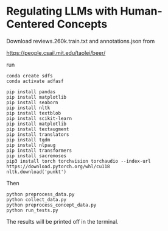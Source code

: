 # Regulating LLMs with Human-Centered Concepts

Download reviews.260k.train.txt and annotations.json from

https://people.csail.mit.edu/taolei/beer/

run

```
conda create sdfs
conda activate adfasf

pip install pandas
pip install matplotlib
pip install seaborn
pip install nltk
pip install textblob
pip install scikit-learn
pip install matplotlib
pip install textaugment
pip install translators
pip install tqdm
pip install nlpaug
pip install transformers
pip install sacremoses
pip3 install torch torchvision torchaudio --index-url https://download.pytorch.org/whl/cu118
nltk.download('punkt')
```

Then 

```
python preprocess_data.py
python collect_data.py
python preprocess_concept_data.py
python run_tests.py
```

The results will be printed off in the terminal.
